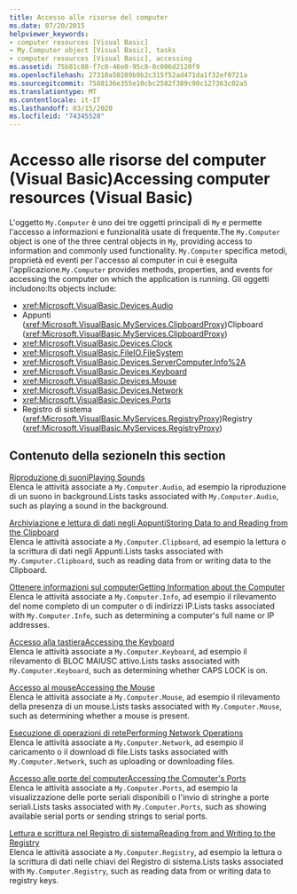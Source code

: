 ```yaml
---
title: Accesso alle risorse del computer
ms.date: 07/20/2015
helpviewer_keywords:
- computer resources [Visual Basic]
- My.Computer object [Visual Basic], tasks
- computer resources [Visual Basic], accessing
ms.assetid: 75b81c88-f7c0-46e0-95c8-0c006d2120f9
ms.openlocfilehash: 27310a50289b9b2c315f52ad471da1f32ef0721a
ms.sourcegitcommit: 7588136e355e10cbc2582f389c90c127363c02a5
ms.translationtype: MT
ms.contentlocale: it-IT
ms.lasthandoff: 03/15/2020
ms.locfileid: "74345528"
---
```

# <a name="accessing-computer-resources-visual-basic"></a><span data-ttu-id="79f35-102">Accesso alle risorse del computer (Visual Basic)</span><span class="sxs-lookup"><span data-stu-id="79f35-102">Accessing computer resources (Visual Basic)</span></span>

<span data-ttu-id="79f35-103">L'oggetto `My.Computer` è uno dei tre oggetti principali di `My` e permette l'accesso a informazioni e funzionalità usate di frequente.</span><span class="sxs-lookup"><span data-stu-id="79f35-103">The `My.Computer` object is one of the three central objects in `My`, providing access to information and commonly used functionality.</span></span> <span data-ttu-id="79f35-104">`My.Computer` specifica metodi, proprietà ed eventi per l'accesso al computer in cui è eseguita l'applicazione.</span><span class="sxs-lookup"><span data-stu-id="79f35-104">`My.Computer` provides methods, properties, and events for accessing the computer on which the application is running.</span></span> <span data-ttu-id="79f35-105">Gli oggetti includono:</span><span class="sxs-lookup"><span data-stu-id="79f35-105">Its objects include:</span></span>

- <xref:Microsoft.VisualBasic.Devices.Audio>
- <span data-ttu-id="79f35-106">Appunti (<xref:Microsoft.VisualBasic.MyServices.ClipboardProxy>)</span><span class="sxs-lookup"><span data-stu-id="79f35-106">Clipboard (<xref:Microsoft.VisualBasic.MyServices.ClipboardProxy>)</span></span>
- <xref:Microsoft.VisualBasic.Devices.Clock>
- <xref:Microsoft.VisualBasic.FileIO.FileSystem>
- <xref:Microsoft.VisualBasic.Devices.ServerComputer.Info%2A>
- <xref:Microsoft.VisualBasic.Devices.Keyboard>
- <xref:Microsoft.VisualBasic.Devices.Mouse>
- <xref:Microsoft.VisualBasic.Devices.Network>
- <xref:Microsoft.VisualBasic.Devices.Ports>
- <span data-ttu-id="79f35-107">Registro di sistema (<xref:Microsoft.VisualBasic.MyServices.RegistryProxy>)</span><span class="sxs-lookup"><span data-stu-id="79f35-107">Registry (<xref:Microsoft.VisualBasic.MyServices.RegistryProxy>)</span></span>

## <a name="in-this-section"></a><span data-ttu-id="79f35-108">Contenuto della sezione</span><span class="sxs-lookup"><span data-stu-id="79f35-108">In this section</span></span>

[<span data-ttu-id="79f35-109">Riproduzione di suoni</span><span class="sxs-lookup"><span data-stu-id="79f35-109">Playing Sounds</span></span>](../../../../visual-basic/developing-apps/programming/computer-resources/playing-sounds.md)  
<span data-ttu-id="79f35-110">Elenca le attività associate a `My.Computer.Audio`, ad esempio la riproduzione di un suono in background.</span><span class="sxs-lookup"><span data-stu-id="79f35-110">Lists tasks associated with `My.Computer.Audio`, such as playing a sound in the background.</span></span>

[<span data-ttu-id="79f35-111">Archiviazione e lettura di dati negli Appunti</span><span class="sxs-lookup"><span data-stu-id="79f35-111">Storing Data to and Reading from the Clipboard</span></span>](../../../../visual-basic/developing-apps/programming/computer-resources/storing-data-to-and-reading-from-the-clipboard.md)  
<span data-ttu-id="79f35-112">Elenca le attività associate a `My.Computer.Clipboard`, ad esempio la lettura o la scrittura di dati negli Appunti.</span><span class="sxs-lookup"><span data-stu-id="79f35-112">Lists tasks associated with `My.Computer.Clipboard`, such as reading data from or writing data to the Clipboard.</span></span>

[<span data-ttu-id="79f35-113">Ottenere informazioni sul computer</span><span class="sxs-lookup"><span data-stu-id="79f35-113">Getting Information about the Computer</span></span>](../../../../visual-basic/developing-apps/programming/computer-resources/getting-information-about-the-computer.md)  
<span data-ttu-id="79f35-114">Elenca le attività associate a `My.Computer.Info`, ad esempio il rilevamento del nome completo di un computer o di indirizzi IP.</span><span class="sxs-lookup"><span data-stu-id="79f35-114">Lists tasks associated with `My.Computer.Info`, such as determining a computer's full name or IP addresses.</span></span>

[<span data-ttu-id="79f35-115">Accesso alla tastiera</span><span class="sxs-lookup"><span data-stu-id="79f35-115">Accessing the Keyboard</span></span>](../../../../visual-basic/developing-apps/programming/computer-resources/accessing-the-keyboard.md)  
<span data-ttu-id="79f35-116">Elenca le attività associate a `My.Computer.Keyboard`, ad esempio il rilevamento di BLOC MAIUSC attivo.</span><span class="sxs-lookup"><span data-stu-id="79f35-116">Lists tasks associated with `My.Computer.Keyboard`, such as determining whether CAPS LOCK is on.</span></span>

[<span data-ttu-id="79f35-117">Accesso al mouse</span><span class="sxs-lookup"><span data-stu-id="79f35-117">Accessing the Mouse</span></span>](../../../../visual-basic/developing-apps/programming/computer-resources/accessing-the-mouse.md)  
<span data-ttu-id="79f35-118">Elenca le attività associate a `My.Computer.Mouse`, ad esempio il rilevamento della presenza di un mouse.</span><span class="sxs-lookup"><span data-stu-id="79f35-118">Lists tasks associated with `My.Computer.Mouse`, such as determining whether a mouse is present.</span></span>

[<span data-ttu-id="79f35-119">Esecuzione di operazioni di rete</span><span class="sxs-lookup"><span data-stu-id="79f35-119">Performing Network Operations</span></span>](../../../../visual-basic/developing-apps/programming/computer-resources/performing-network-operations.md)  
<span data-ttu-id="79f35-120">Elenca le attività associate a `My.Computer.Network`, ad esempio il caricamento o il download di file.</span><span class="sxs-lookup"><span data-stu-id="79f35-120">Lists tasks associated with `My.Computer.Network`, such as uploading or downloading files.</span></span>

[<span data-ttu-id="79f35-121">Accesso alle porte del computer</span><span class="sxs-lookup"><span data-stu-id="79f35-121">Accessing the Computer's Ports</span></span>](../../../../visual-basic/developing-apps/programming/computer-resources/accessing-the-computer-s-ports.md)  
<span data-ttu-id="79f35-122">Elenca le attività associate a `My.Computer.Ports`, ad esempio la visualizzazione delle porte seriali disponibili o l'invio di stringhe a porte seriali.</span><span class="sxs-lookup"><span data-stu-id="79f35-122">Lists tasks associated with `My.Computer.Ports`, such as showing available serial ports or sending strings to serial ports.</span></span>

[<span data-ttu-id="79f35-123">Lettura e scrittura nel Registro di sistema</span><span class="sxs-lookup"><span data-stu-id="79f35-123">Reading from and Writing to the Registry</span></span>](../../../../visual-basic/developing-apps/programming/computer-resources/reading-from-and-writing-to-the-registry.md)  
<span data-ttu-id="79f35-124">Elenca le attività associate a `My.Computer.Registry`, ad esempio la lettura o la scrittura di dati nelle chiavi del Registro di sistema.</span><span class="sxs-lookup"><span data-stu-id="79f35-124">Lists tasks associated with `My.Computer.Registry`, such as reading data from or writing data to registry keys.</span></span>
